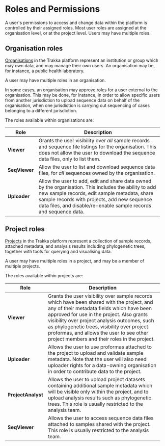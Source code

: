 
# Roles and Permissions

A user's permissions to access and change data within the platform is controlled by their assigned roles.
Most user roles are assigned at the organisation level, or at the project level. 
Users may have multiple roles.

## Organisation roles

[Organisations](/Web-Interface/Organisations/orgs-overview.md) in the Trakka platform represent an institution or group which may own data, and may manage their own users.
An organisation may be, for instance, a public health laboratory.

A user may have multiple roles in an organisation. 

In some cases, an organisation may approve roles for a user external to the organisation. This may be done, for instance, 
in order to allow specific users from another jurisdiction to upload sequence data on behalf of the organisation, when one 
jurisdiction is carrying out sequencing of cases belonging to a different jurisdiction.

The roles available within organisations are:

| Role          | Description                                                                                                                                                                                                                                                               |
|---------------|---------------------------------------------------------------------------------------------------------------------------------------------------------------------------------------------------------------------------------------------------------------------------|
| **Viewer**    | Grants the user visibility over _all_ sample records and sequence file listings for the organisation. This does not allow the user to download the sequence data files, only to list them.                                                                                |
| **SeqViewer** | Allow the user to list and download sequence data files, for _all_ sequences owned by the organisation.                                                                                                                                                                   |
| **Uploader**   | Allow the user to add, edit and share data owned by the organisation. This includes the ability to add new sample records, edit sample metadata, share sample records with projects, add new sequence data files, and disable/re-enable sample records and sequence data. |


## Project roles

[Projects](/Web-Interface/Projects/projects-overview.md) in the Trakka platform represent a collection of sample records, attached metadata, and analysis results including phylogenetic trees, together with tools for querying and visualising data.

A user may have multiple roles in a project, and may be a member of multiple projects.

The roles available within projects are:

| Role               | Description                                                                                                                                                                                                                                                                                                                                                                      |
|--------------------|----------------------------------------------------------------------------------------------------------------------------------------------------------------------------------------------------------------------------------------------------------------------------------------------------------------------------------------------------------------------------------|
| **Viewer**         | Grants the user visibility over sample records which have been shared with the project, and any of their metadata fields which have been approved for use in the project. Also grants visibility over project analysis outcomes, such as phylogenetic trees, visibility over project proformas, and allows the user to see other project members and their roles in the project. |
| **Uploader**       | Allows the user to use proformas attached to the project to upload and validate sample metadata. Note that the user will also need uploader rights for a data-owning organisation in order to contribute data to the project.                                                                                                                                                    |
| **ProjectAnalyst** | Allows the user to upload project datasets containing additional sample metadata which will be visible only within the project, and to upload analysis results such as phylogenetic trees. This role is usually restricted to the analysis team.                                                                                                                                 |
| **SeqViewer**      | Allows the user to access sequence data files attached to samples shared with the project. This role is usually restricted to the analysis team.                                                                                                                                                                                                                                 |

